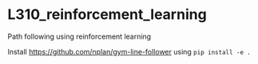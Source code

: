 # L310_reinforcement_learning
 Path following using reinforcement learning

 Install https://github.com/nplan/gym-line-follower using `pip install -e .` 
